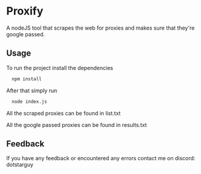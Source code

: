 
# Proxify

A nodeJS tool that scrapes the web for proxies and makes sure that they're google passed.


## Usage

To run the project install the dependencies

```bash
  npm install
```
After that simply run
```bash
  node index.js
```
All the scraped proxies can be found in list.txt

All the google passed proxies can be found in results.txt
## Feedback

If you have any feedback or encountered any errors contact me on discord: dotstarguy

